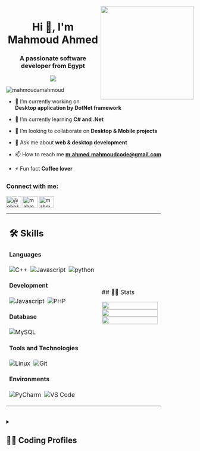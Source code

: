 <img width="250" align="right" src="https://c.tenor.com/_DOBjnGspYAAAAAM/code-coding.gif">
<h1 align="center">Hi 👋, I'm Mahmoud Ahmed</h1>
<h3 align="center">A passionate software developer from Egypt</h3>
<p align="center"><a href="https://github.com/DenverCoder1/readme-typing-svg">
<img src="https://readme-typing-svg.herokuapp.com/?lines=Software%20Engineer;Always%20learning%20new%20things&font=Fira%20Code&center=true&width=440&height=45&color=f75c7e&vCenter=true&size=22"></a>
</p> 
<p align="left"><img src="https://komarev.com/ghpvc/?username=mahmoudamahmoud&label=Profile%20views&color=0e75b6&style=flat" alt="mahmoudamahmoud"/></p>

- 🔭 I’m currently working on **Desktop application by DotNet framework**

- 🌱 I’m currently learning **C# and .Net**

- 👯 I’m looking to collaborate on **Desktop & Mobile projects**

- 💬 Ask me about **web & desktop development**

- 📫 How to reach me **m.ahmed.mahmoudcode@gmail.com**
  
- ⚡ Fun fact **Coffee lover**
<h3 align="left">Connect with me:</h3>
<p align="left">
<a href="https://twitter.com/@ghostmcode" target="blank"><img align="center" src="https://raw.githubusercontent.com/rahuldkjain/github-profile-readme-generator/master/src/images/icons/Social/twitter.svg" alt="@ghostmcode" height="30" width="40" /></a>
<a href="https://linkedin.com/in/mahmoud ahmed" target="blank"><img align="center" src="https://raw.githubusercontent.com/rahuldkjain/github-profile-readme-generator/master/src/images/icons/Social/linked-in-alt.svg" alt="mahmoud ahmed" height="30" width="40" /></a>
<a href="https://fb.com/mahmoud ahmed" target="blank"><img align="center" src="https://raw.githubusercontent.com/rahuldkjain/github-profile-readme-generator/master/src/images/icons/Social/facebook.svg" alt="mahmoud ahmed" height="30" width="40" /></a>
</p>
<table width="100%" >
 <tr>
    <td width="60%">
     
## 🛠️ Skills
#### Languages
![C++](https://img.shields.io/badge/-C++-05122A?style=flat&logo=C%2B%2B&logoColor=00599C)&nbsp;
![Javascript](https://img.shields.io/badge/-javascript-05122A?style=flat&logo=javascript)&nbsp;
![python](https://img.shields.io/badge/python-276DC3?style=flat&logo=python&logoColor=blue&color=0B2C4A)&nbsp;
#### Development
![Javascript](https://img.shields.io/badge/JavaScript-F7DF1E?style=flat&logo=javascript&logoColor=black)&nbsp;
![PHP](https://img.shields.io/badge/PHP-777BB4?style=flat&logo=php&logoColor=white)&nbsp; 
#### Database
![MySQL](https://img.shields.io/badge/MySQL-00000F?style=flat&logo=mysql&logoColor=white)&nbsp;
#### Tools and Technologies
![Linux](https://img.shields.io/badge/Linux-05122A?style=flat&logo=linux&logoColor=white)&nbsp;
![Git](https://img.shields.io/badge/-Git-05122A?style=flat&logo=git)&nbsp;
#### Environments
![PyCharm](https://img.shields.io/badge/PyCharm-000000.svg?&style=flate&logo=PyCharm&logoColor=white)&nbsp;
![VS Code](https://img.shields.io/badge/Visual_Studio_Code-0078D4?style=flat&logo=visual%20studio%20code&logoColor=white)&nbsp;
</td>
    <td>
## 📄📜 Stats
<p align="center">
  <img width="100%" src="https://github-readme-stats.vercel.app/api?username=MahmoudAMahmoud&theme=algolia&show_icons=true&bg_color=transparent&title_color=navy&text_color=black" />
 </br>
  <img width="100%" src="https://github-readme-streak-stats.herokuapp.com/?user=MahmoudAMahmoud"/>
 </br>
  <img width="100%" src="https://github-readme-stats.vercel.app/api/top-langs/?username=MahmoudAMahmoud&exclude_repo=Portfolio,HomePal&langs_count=7&layout=compact&bg_color=transparent" />
</p>   
  </td>
 </tr>
</table>
<br />
<details>
  <summary><h2> 📌🏴  Coding Profiles </h2></summary>
</br>
</br>
<a href="https://www.codechef.com/users/medoelmatry8" ><img style="height:25px; margin:10%; position: absolute;float: left;" src = "https://img.shields.io/static/v1?message=Code%20Chef&logo=CodeChef&labelColor=brown&color=brown&logoColor=white&label=%20&style=plastic"/></a> &nbsp;
<a href="https://codeforces.com/profile/Mahmoud.A.M" ><img style="height:26px" src = "https://img.shields.io/static/v1?message=Codeforces&logo=Codeforces&labelColor=red&color=red&logoColor=yellow&label=%20&style=plastic"/> </a>&nbsp;
<a href="https://leetcode.com/MahmoudAMahmoud/" ><img style="height:25px" src = "https://img.shields.io/static/v1?message=Leet%20Code&logo=LeetCode&labelColor=05122A&color=05122A&logoColor=FFA116&label=%20&style=plastic"/></a>&nbsp;
<a href="https://www.hackerrank.com/arthurmorgan?hr_r=1" ><img style="height:25px" src = "https://img.shields.io/static/v1?message=HackerRank&logo=HackerRank&labelColor=black&color=black&logoColor=00EA64&label=%20&style=flat"/>  </a>&nbsp;
<a href="https://www.codewars.com/users/MahmoudAMahmoud" ><img style="height:25px" src = "https://img.shields.io/static/v1?message=codewars&logo=Codewars&labelColor=black&color=black&logoColor=00EA64&label=%20&style=flat"/>  </a>&nbsp;
</details>
</br>
